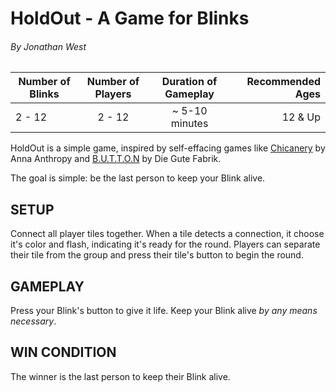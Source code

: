 # HoldOut - A Game for Blinks
###### By Jonathan West

| Number of Blinks | Number of Players | Duration of Gameplay | Recommended Ages |
|------------------|:-----------------:|:--------------------:|-----------------:|
| 2 - 12            | 2 - 12             |  ~ 5-10 minutes    | 12 & Up          |

HoldOut is a simple game, inspired by self-effacing games like [Chicanery](http://chicanery.auntiepixelante.com/) by Anna Anthropy and [B.U.T.T.O.N](https://gutefabrik.com/button.html) by Die Gute Fabrik.  

The goal is simple: be the last person to keep your Blink alive.

## SETUP

Connect all player tiles together.  When a tile detects a connection, it choose it's color and flash, indicating it's ready for the round.  Players can separate their tile from the group and press their tile's button to begin the round.

## GAMEPLAY

Press your Blink's button to give it life.  Keep your Blink alive *by any means necessary*.

## WIN CONDITION

The winner is the last person to keep their Blink alive.